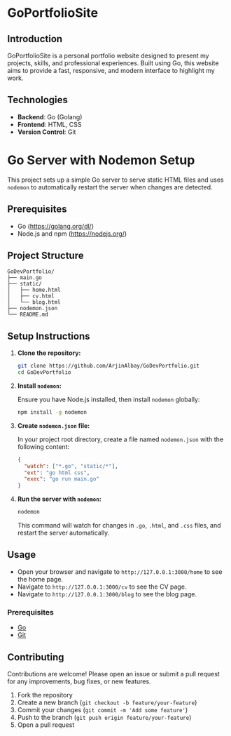 # GoPortfolioSite

## Introduction

GoPortfolioSite is a personal portfolio website designed to present my projects, skills, and professional experiences. Built using Go, this website aims to provide a fast, responsive, and modern interface to highlight my work.

## Technologies

- **Backend**: Go (Golang)
- **Frontend**: HTML, CSS
- **Version Control**: Git

# Go Server with Nodemon Setup

This project sets up a simple Go server to serve static HTML files and uses `nodemon` to automatically restart the server when changes are detected.

## Prerequisites

- Go (https://golang.org/dl/)
- Node.js and npm (https://nodejs.org/)

## Project Structure

```
GoDevPortfolio/
├── main.go
├── static/
│   ├── home.html
│   ├── cv.html
│   └── blog.html
├── nodemon.json
└── README.md
```

## Setup Instructions

1. **Clone the repository:**

   ```sh
   git clone https://github.com/ArjinAlbay/GoDevPortfolio.git
   cd GoDevPortfolio
   ```

2. **Install `nodemon`:**

   Ensure you have Node.js installed, then install `nodemon` globally:

   ```sh
   npm install -g nodemon
   ```

3. **Create `nodemon.json` file:**

   In your project root directory, create a file named `nodemon.json` with the following content:

   ```json
   {
     "watch": ["*.go", "static/*"],
     "ext": "go html css",
     "exec": "go run main.go"
   }
   ```

4. **Run the server with `nodemon`:**

   ```sh
   nodemon
   ```

   This command will watch for changes in `.go`, `.html`, and `.css` files, and restart the server automatically.

## Usage

- Open your browser and navigate to `http://127.0.0.1:3000/home` to see the home page.
- Navigate to `http://127.0.0.1:3000/cv` to see the CV page.
- Navigate to `http://127.0.0.1:3000/blog` to see the blog page.

### Prerequisites

- [Go](https://golang.org/doc/install)
- [Git](https://git-scm.com/book/en/v2/Getting-Started-Installing-Git)

## Contributing

Contributions are welcome! Please open an issue or submit a pull request for any improvements, bug fixes, or new features.

1. Fork the repository
2. Create a new branch (`git checkout -b feature/your-feature`)
3. Commit your changes (`git commit -m 'Add some feature'`)
4. Push to the branch (`git push origin feature/your-feature`)
5. Open a pull request
